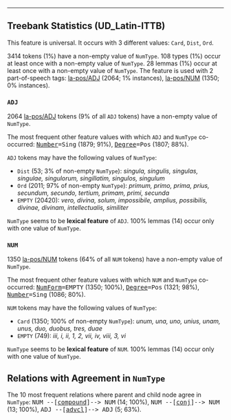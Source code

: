 

--------------------------------------------------------------------------------

## Treebank Statistics (UD_Latin-ITTB)

This feature is universal.
It occurs with 3 different values: `Card`, `Dist`, `Ord`.

3414 tokens (1%) have a non-empty value of `NumType`.
108 types (1%) occur at least once with a non-empty value of `NumType`.
28 lemmas (1%) occur at least once with a non-empty value of `NumType`.
The feature is used with 2 part-of-speech tags: [la-pos/ADJ]() (2064; 1% instances), [la-pos/NUM]() (1350; 0% instances).

### `ADJ`

2064 [la-pos/ADJ]() tokens (9% of all `ADJ` tokens) have a non-empty value of `NumType`.

The most frequent other feature values with which `ADJ` and `NumType` co-occurred: <tt><a href="Number.html">Number</a>=Sing</tt> (1879; 91%), <tt><a href="Degree.html">Degree</a>=Pos</tt> (1807; 88%).

`ADJ` tokens may have the following values of `NumType`:

* `Dist` (53; 3% of non-empty `NumType`): <em>singula, singulis, singulas, singulae, singulorum, singillatim, singulos, singulum</em>
* `Ord` (2011; 97% of non-empty `NumType`): <em>primum, primo, prima, prius, secundum, secundo, tertium, primam, primi, secunda</em>
* `EMPTY` (20420): <em>vero, divina, solum, impossibile, amplius, possibilis, divinae, divinam, intellectualis, similiter</em>

`NumType` seems to be **lexical feature** of `ADJ`. 100% lemmas (14) occur only with one value of `NumType`.

### `NUM`

1350 [la-pos/NUM]() tokens (64% of all `NUM` tokens) have a non-empty value of `NumType`.

The most frequent other feature values with which `NUM` and `NumType` co-occurred: <tt><a href="NumForm.html">NumForm</a>=EMPTY</tt> (1350; 100%), <tt><a href="Degree.html">Degree</a>=Pos</tt> (1321; 98%), <tt><a href="Number.html">Number</a>=Sing</tt> (1086; 80%).

`NUM` tokens may have the following values of `NumType`:

* `Card` (1350; 100% of non-empty `NumType`): <em>unum, una, uno, unius, unam, unus, duo, duobus, tres, duae</em>
* `EMPTY` (749): <em>iii, i, ii, 1, 2, vii, iv, viii, 3, vi</em>

`NumType` seems to be **lexical feature** of `NUM`. 100% lemmas (14) occur only with one value of `NumType`.

## Relations with Agreement in `NumType`

The 10 most frequent relations where parent and child node agree in `NumType`:
<tt>NUM --[<a href="../dep/compound.html">compound</a>]--> NUM</tt> (14; 100%),
<tt>NUM --[<a href="../dep/conj.html">conj</a>]--> NUM</tt> (13; 100%),
<tt>ADJ --[<a href="../dep/advcl.html">advcl</a>]--> ADJ</tt> (5; 63%).


